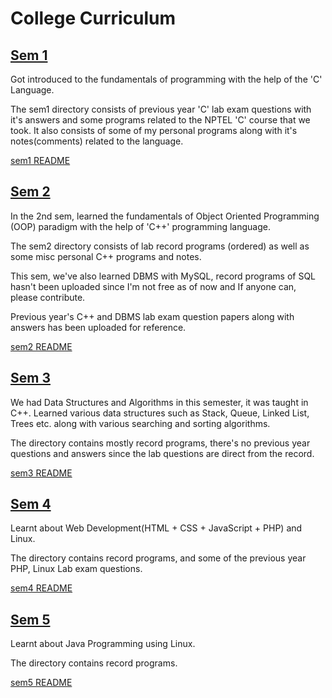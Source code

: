 # College Curriculum

## [Sem 1](./sem1)
Got introduced to the fundamentals of programming with the help of the 'C' Language.

The sem1 directory consists of previous year 'C' lab exam questions with it's answers and some programs related to the NPTEL 'C' course that we took. It also consists of some of my personal programs along with it's notes(comments) related to the language.

[sem1 README](./sem1/README.md)

## [Sem 2](./sem2)
In the 2nd sem, learned the fundamentals of Object Oriented Programming (OOP) paradigm with the help of 'C++' programming language.

The sem2 directory consists of lab record programs (ordered) as well as some misc personal C++ programs and notes.

This sem, we've also learned DBMS with MySQL, record programs of SQL hasn't been uploaded since I'm not free as of now and If anyone can, please contribute.

Previous year's C++ and DBMS lab exam question papers along with answers has been uploaded for reference. 

[sem2 README](./sem2/README.md)

## [Sem 3](./sem3)
We had Data Structures and Algorithms in this semester, it was taught in C++. Learned various data structures such as Stack, Queue, Linked List, Trees etc. along with various searching and sorting algorithms.

The directory contains mostly record programs, there's no previous year questions and answers since the lab questions are direct from the record.

[sem3 README](./sem3/README.md)

## [Sem 4](./sem4)
Learnt about Web Development(HTML + CSS + JavaScript + PHP) and Linux.

The directory contains record programs, and some of the previous year PHP, Linux Lab exam questions.

[sem4 README](./sem4/README.md)



## [Sem 5](./sem5)
Learnt about Java Programming using Linux.

The directory contains record programs.

[sem5 README](./sem5/README.md)
